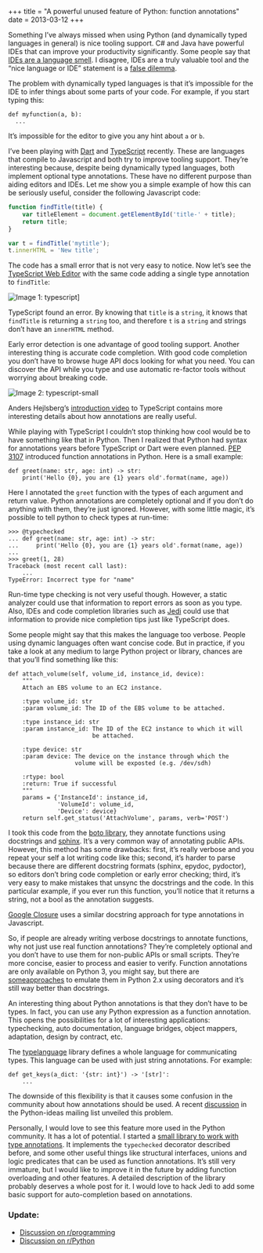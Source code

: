 +++
title = "A powerful unused feature of Python: function annotations"
date = 2013-03-12
+++

Something I’ve always missed when using Python (and dynamically typed languages in general) is nice tooling support. C# and Java have powerful IDEs that can improve your productivity significantly. Some people say that [IDEs are a language smell](http://www.recursivity.com/blog/2012/10/28/ides-are-a-language-smell/). I disagree, IDEs are a truly valuable tool and the “nice language or IDE” statement is a [false dilemma](http://en.wikipedia.org/wiki/False_dilemma).

The problem with dynamically typed languages is that it’s impossible for the IDE to infer things about some parts of your code. For example, if you start typing this:

```cpy
def myfunction(a, b):
  ...
```

It’s impossible for the editor to give you any hint about `a` or `b`.

I’ve been playing with [Dart](http://www.dartlang.org/) and [TypeScript](http://www.typescriptlang.org/) recently. These are languages that compile to Javascript and both try to improve tooling support. They’re interesting because, despite being dynamically typed languages, both implement optional type annotations. These have no different purpose than aiding editors and IDEs. Let me show you a simple example of how this can be seriously useful, consider the following Javascript code:

```js
function findTitle(title) {
    var titleElement = document.getElementById('title-' + title);
    return title;
}

var t = findTitle('mytitle');
t.innerHTML = 'New title';
```

The code has a small error that is not very easy to notice. Now let’s see the [TypeScript Web Editor](http://www.typescriptlang.org/Playground) with the same code adding a single type annotation to `findTitle`:

![Image 1: typescript](/images/a-powerful-unused-feature-of-python-function-annotations/typescript3.png)]

TypeScript found an error. By knowing that `title` is a `string`, it knows that `findTitle` is returning a `string` too, and therefore `t` is a `string` and strings don’t have an `innerHTML` method.

Early error detection is one advantage of good tooling support. Another interesting thing is accurate code completion. With good code completion you don’t have to browse huge API docs looking for what you need. You can discover the API while you type and use automatic re-factor tools without worrying about breaking code.

![Image 2: typescript-small](/images/a-powerful-unused-feature-of-python-function-annotations/typescript-small.gif)

Anders Hejlsberg’s [introduction video](http://channel9.msdn.com/posts/Anders-Hejlsberg-Introducing-TypeScript) to TypeScript contains more interesting details about how annotations are really useful.

While playing with TypeScript I couldn’t stop thinking how cool would be to have something like that in Python. Then I realized that Python had syntax for annotations years before TypeScript or Dart were even planned. [PEP 3107](http://www.python.org/dev/peps/pep-3107/) introduced function annotations in Python. Here is a small example:

```cpy
def greet(name: str, age: int) -> str:
    print('Hello {0}, you are {1} years old'.format(name, age))
```

Here I annotated the `greet` function with the types of each argument and return value. Python annotations are completely optional and if you don’t do anything with them, they’re just ignored. However, with some little magic, it’s possible to tell python to check types at run-time:

```
>>> @typechecked
... def greet(name: str, age: int) -> str:
...     print('Hello {0}, you are {1} years old'.format(name, age))
...
>>> greet(1, 28)
Traceback (most recent call last):
    ...
TypeError: Incorrect type for "name"
```

Run-time type checking is not very useful though. However, a static analyzer could use that information to report errors as soon as you type. Also, IDEs and code completion libraries such as [Jedi](https://github.com/davidhalter/jedi) could use that information to provide nice completion tips just like TypeScript does.

Some people might say that this makes the language too verbose. People using dynamic languages often want concise code. But in practice, if you take a look at any medium to large Python project or library, chances are that you’ll find something like this:

```cpy
def attach_volume(self, volume_id, instance_id, device):
    """
    Attach an EBS volume to an EC2 instance.

    :type volume_id: str
    :param volume_id: The ID of the EBS volume to be attached.

    :type instance_id: str
    :param instance_id: The ID of the EC2 instance to which it will
                        be attached.

    :type device: str
    :param device: The device on the instance through which the
                   volume will be exposted (e.g. /dev/sdh)

    :rtype: bool
    :return: True if successful
    """
    params = {'InstanceId': instance_id,
              'VolumeId': volume_id,
              'Device': device}
    return self.get_status('AttachVolume', params, verb='POST')
```

I took this code from the [boto library](https://github.com/boto/boto), they annotate functions using docstrings and [sphinx](http://sphinx-doc.org/). It’s a very common way of annotating public APIs. However, this method has some drawbacks: first, it’s really verbose and you repeat your self a lot writing code like this; second, it’s harder to parse because there are different docstring formats (sphinx, epydoc, pydoctor), so editors don’t bring code completion or early error checking; third, it’s very easy to make mistakes that unsync the docstrings and the code. In this particular example, if you ever run this function, you’ll notice that it returns a string, not a bool as the annotation suggests.

[Google Closure](https://developers.google.com/closure/) uses a similar docstring approach for type annotations in Javascript.

So, if people are already writing verbose docstrings to annotate functions, why not just use real function annotations? They’re completely optional and you don’t have to use them for non-public APIs or small scripts. They’re more concise, easier to process and easier to verify. Function annotations are only available on Python 3, you might say, but there are [some](https://pypi.python.org/pypi/annotate/0.2.4)[approaches](https://pypi.python.org/pypi/anodi/0.0.2) to emulate them in Python 2.x using decorators and it’s still way better than docstrings.

An interesting thing about Python annotations is that they don’t have to be types. In fact, you can use any Python expression as a function annotation. This opens the possibilities for a lot of interesting applications: typechecking, auto documentation, language bridges, object mappers, adaptation, design by contract, etc.

The [typelanguage](https://github.com/kennknowles/python-typelanguage) library defines a whole language for communicating types. This language can be used with just string annotations. For example:

```cpy
def get_keys(a_dict: '{str: int}') -> '[str]':
    ...
```

The downside of this flexibility is that it causes some confusion in the community about how annotations should be used. A recent [discussion](http://mail.python.org/pipermail/python-ideas/2012-December/018088.html) in the Python-ideas mailing list unveiled this problem.

Personally, I would love to see this feature more used in the Python community. It has a lot of potential. I started a [small library to work with type annotations](https://github.com/ceronman/typeannotations). It implements the `typechecked` decorator described before, and some other useful things like structural interfaces, unions and logic predicates that can be used as function annotations. It’s still very immature, but I would like to improve it in the future by adding function overloading and other features. A detailed description of the library probably deserves a whole post for it. I would love to hack Jedi to add some basic support for auto-completion based on annotations.

### Update:

- [Discussion on r/programming](https://www.reddit.com/r/programming/comments/1a61wz/a_powerful_unused_feature_of_python_function/)
- [Discussion on r/Python](http://reddit.com/r/Python/comments/1a5tc6/a_powerful_unused_feature_of_python_function/)
